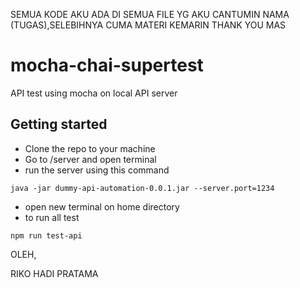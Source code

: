 SEMUA KODE AKU ADA DI SEMUA FILE YG AKU CANTUMIN NAMA (TUGAS),SELEBIHNYA CUMA MATERI KEMARIN
THANK YOU MAS

# mocha-chai-supertest
API test using mocha on local API server

## Getting started
- Clone the repo to your machine
- Go to /server and open terminal
- run the server using this command
```
java -jar dummy-api-automation-0.0.1.jar --server.port=1234
```
- open new terminal on home directory
- to run all test
```
npm run test-api
```



OLEH,



RIKO HADI PRATAMA
